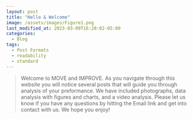 ```yaml
---
layout: post
title: "Hello & Welcome"
image: /assets/images/Figure1.png
last_modified_at: 2023-03-09T16:20:02-05:00
categories:
  - Blog
tags:
  - Post Formats
  - readability
  - standard
---
```


> Welcome to MOVE and IMPROVE. As you navigate through this website you will notice several posts that will guide you through analysis of your preformance. We have included photographs, data analysis with figures and charts, and a video analysis. Please let us know if you have any questions by hitting the Email link and get into contact with us. We hope you enjoy!


